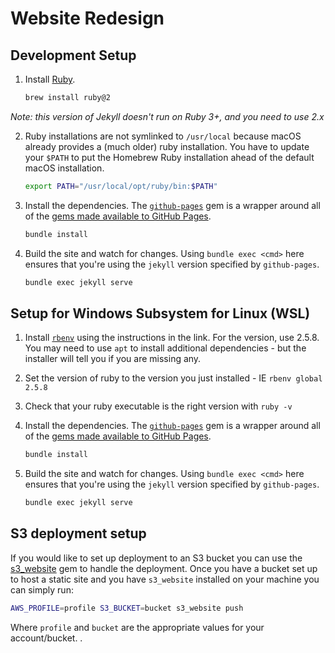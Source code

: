 # Website Redesign

## Development Setup

1. Install [Ruby][ruby].

    ```bash
    brew install ruby@2
    ```
_Note: this version of Jekyll doesn't run on Ruby 3+, and you need to use 2.x_

2. Ruby installations are not symlinked to `/usr/local` because macOS already provides a (much older) ruby installation. You have to update your `$PATH` to put the Homebrew Ruby installation ahead of the default macOS installation.

    ```bash
    export PATH="/usr/local/opt/ruby/bin:$PATH"
    ```

3. Install the dependencies. The [`github-pages`][ghp] gem is a wrapper around all of the [gems made available to GitHub Pages][ghp-gems].

    ```bash
    bundle install
    ```

4. Build the site and watch for changes. Using `bundle exec <cmd>` here ensures that you're using the `jekyll` version specified by `github-pages`.

    ```bash
    bundle exec jekyll serve
    ```

[ruby]: https://www.ruby-lang.org/en/
[ghp]: https://rubygems.org/gems/github-pages
[ghp-gems]: https://pages.github.com/versions/

## Setup for Windows Subsystem for Linux (WSL)

1. Install [`rbenv`][rbenv] using the instructions in the link.  For the version, use 2.5.8.  You may need to use `apt`
to install additional dependencies - but the installer will tell you if you are missing any.

1.  Set the version of ruby to the version you just installed - IE `rbenv global 2.5.8`

1. Check that your ruby executable is the right version with `ruby -v`

1. Install the dependencies. The [`github-pages`][ghp] gem is a wrapper around all of the [gems made available to GitHub Pages][ghp-gems].

    ```bash
    bundle install
    ```

1. Build the site and watch for changes. Using `bundle exec <cmd>` here ensures that you're using the `jekyll` version specified by `github-pages`.

    ```bash
    bundle exec jekyll serve
    ```

[rbenv]: https://gorails.com/setup/ubuntu/16.04#ruby-rbenv

## S3 deployment setup

If you would like to set up deployment to an S3 bucket you can use the [s3_website](https://github.com/laurilehmijoki/s3_website) gem to handle the deployment. Once you have a bucket set up to host a static site and you have `s3_website` installed on your machine you can simply run:

```bash
AWS_PROFILE=profile S3_BUCKET=bucket s3_website push
```

Where `profile` and `bucket` are the appropriate values for your account/bucket.
.
